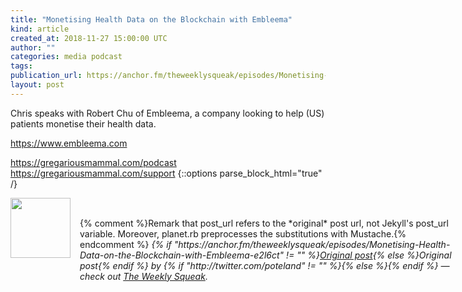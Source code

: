 ```yaml
---
title: "Monetising Health Data on the Blockchain with Embleema"
kind: article
created_at: 2018-11-27 15:00:00 UTC
author: ""
categories: media podcast
tags:
publication_url: https://anchor.fm/theweeklysqueak/episodes/Monetising-Health-Data-on-the-Blockchain-with-Embleema-e2l6ct
layout: post
---
```

Chris speaks with Robert Chu of Embleema, a company looking to help (US) patients monetise their health data.

https://www.embleema.com

https://gregariousmammal.com/podcast
https://gregariousmammal.com/support
{::options parse_block_html="true" /}
<div class="author">
   <img src="https://www.rss-specifications.com/rss-spec-rss.gif" style="width: 96px; height: 96;">
   <span style="position: absolute; padding: 32px 15px;">{% comment %}Remark that post_url refers to the *original* post url, not Jekyll's post_url variable. Moreover, planet.rb preprocesses the substitutions with Mustache.{% endcomment %}
      <i>{% if "https://anchor.fm/theweeklysqueak/episodes/Monetising-Health-Data-on-the-Blockchain-with-Embleema-e2l6ct" != "" %}<a href="https://anchor.fm/theweeklysqueak/episodes/Monetising-Health-Data-on-the-Blockchain-with-Embleema-e2l6ct">Original post</a>{% else %}Original post{% endif %} by {% if "http://twitter.com/poteland" != "" %}<a href="http://twitter.com/poteland"></a>{% else %}{% endif %} &mdash; check out <a href="https://anchor.fm/theweeklysqueak">The Weekly Squeak</a>.</i>
  </span>
</div>
